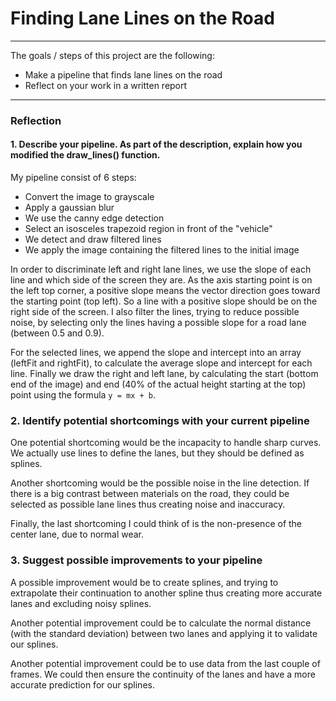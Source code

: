 # **Finding Lane Lines on the Road**

---

The goals / steps of this project are the following:
* Make a pipeline that finds lane lines on the road
* Reflect on your work in a written report


[//]: # (Image References)

[image1]: ./examples/grayscale.jpg "Grayscale"

---

### Reflection

#### 1. Describe your pipeline. As part of the description, explain how you modified the draw_lines() function.

My pipeline consist of 6 steps:
  * Convert the image to grayscale
  * Apply a gaussian blur
  * We use the canny edge detection
  * Select an  isosceles trapezoid region in front of the "vehicle"
  * We detect and draw filtered lines
  * We apply the image containing the filtered lines to the initial image

In order to discriminate left and right lane lines, we use the slope of each line and which side of the screen they are.
As the axis starting point is on the left top corner, a positive slope means the vector direction goes toward the starting point (top left). So a line with a positive slope should be on the right side of the screen.
I also filter the lines, trying to reduce possible noise, by selecting only the lines having a possible slope for a road lane (between 0.5 and 0.9).

For the selected lines, we append the slope and intercept into an array (leftFit and rightFit), to calculate the average slope and intercept for each line.
Finally we draw the right and left lane, by calculating the start (bottom end of the image) and end (40% of the actual height starting at the top) point using the formula `y = mx + b`.

[image1]: test_images_output/image_1.png

### 2. Identify potential shortcomings with your current pipeline

One potential shortcoming would be the incapacity to handle sharp curves. We actually use lines to define the lanes, but they should be defined as splines.

Another shortcoming would be the possible noise in the line detection. If there is a big contrast between materials on the road, they could be selected as possible lane lines thus creating noise and inaccuracy.

Finally, the last shortcoming I could think of is the non-presence of the center lane, due to normal wear.


### 3. Suggest possible improvements to your pipeline

A possible improvement would be to create splines, and trying to extrapolate their continuation to another spline thus creating more accurate lanes and excluding noisy splines.

Another potential improvement could be to calculate the normal distance (with the standard deviation) between two lanes and applying it to validate our splines.

Another potential improvement could be to use data from the last couple of frames. We could then ensure the continuity of the lanes and have a more accurate prediction for our splines.
